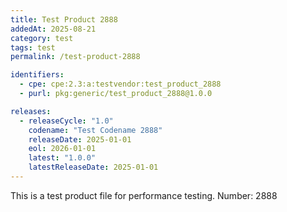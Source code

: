 ```yaml
---
title: Test Product 2888
addedAt: 2025-08-21
category: test
tags: test
permalink: /test-product-2888

identifiers:
  - cpe: cpe:2.3:a:testvendor:test_product_2888
  - purl: pkg:generic/test_product_2888@1.0.0

releases:
  - releaseCycle: "1.0"
    codename: "Test Codename 2888"
    releaseDate: 2025-01-01
    eol: 2026-01-01
    latest: "1.0.0"
    latestReleaseDate: 2025-01-01
---
```


This is a test product file for performance testing. Number: 2888
